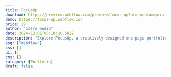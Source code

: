 ```yaml
---
title: FocusUp
download: https://preview.webflow.com/preview/focus-up?utm_medium=preview_link&utm_source=designer&utm_content=focus-up&preview=61a23ef739156f5018a315a0603651ad&workflow=canvas
demo: https://focus-up.webflow.io/
price: 29
author: "zafre media"
date: 2024-12-01T05:18:10.502Z
description: "Explore FocusUp, a creatively designed one-page portfolio of a professional photographer showcasing stunning work, services, and experiences. Dive into a visually captivating journey through artistic effects and photography that speaks volu"
ssg: ["Webflow"]
css: []
ui: []
cms: []
category: [Portfolio]
draft: false
---
```

